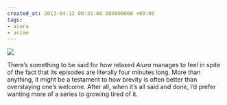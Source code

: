 ```yaml
---
created_at: 2013-04-12 00:33:00.000000000 +00:00
tags:
- aiura
- anime
---
```


![](/blog/media/tumblr_inline_ml49jz9l6n1qz4rgp.jpg)

There’s something to be said for how relaxed *Aiura* manages to feel in
spite of the fact that its episodes are literally four minutes long.
More than anything, it might be a testament to how brevity is often
better than overstaying one’s welcome. After all, when it’s all said and
done, I’d prefer wanting more of a series to growing tired of it.
